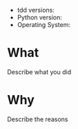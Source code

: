 - tdd versions:
- Python version:
- Operating System:

# What
Describe what you did

# Why
Describe the reasons

